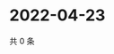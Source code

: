 # 2022-04-23

共 0 条

<!-- BEGIN WEIBO -->
<!-- 最后更新时间 Sat Apr 23 2022 23:13:34 GMT+0800 (China Standard Time) -->

<!-- END WEIBO -->
